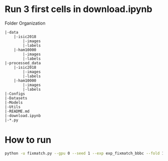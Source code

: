 # Run 3 first cells in download.ipynb
Folder Organization
```
|-data
    |-isic2018
        |-images
        |-labels
    |-ham10000
        |-images
        |-labels 
|-processed_data
    |-isic2018
        |-images
        |-labels
    |-ham10000
        |-images
        |-labels
|-Configs
|-Datasets
|-Models
|-Utils
|-README.md
|-download.ipynb
|-*.py
```

# How to run
```bash
python -u fixmatch.py --gpu 0 --seed 1 --exp exp_fixmatch_bbbc --fold 1 --dataset bbbc
```
